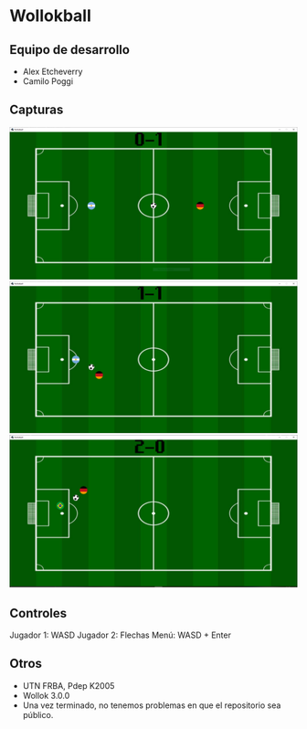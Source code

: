 # Wollokball 

## Equipo de desarrollo

- Alex Etcheverry
- Camilo Poggi


## Capturas

![cap1](https://github.com/pdepviernestm/2023-tpgame-milanesa/blob/master/assets/Captura.PNG)
![cap2](https://github.com/pdepviernestm/2023-tpgame-milanesa/blob/master/assets/cap2.PNG)
![cap3](https://github.com/pdepviernestm/2023-tpgame-milanesa/blob/master/assets/cap3.PNG)

## Controles

Jugador 1: WASD
Jugador 2: Flechas
Menú: WASD + Enter

## Otros

- UTN FRBA, Pdep K2005
- Wollok 3.0.0
- Una vez terminado, no tenemos problemas en que el repositorio sea público.
